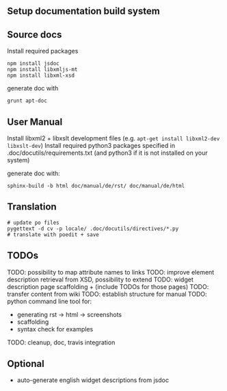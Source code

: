 Setup documentation build system
--------------------------------

Source docs
-----------
Install required packages
```
npm install jsdoc
npm install libxmljs-mt
npm install libxml-xsd
```

generate doc with
```
grunt apt-doc
```

User Manual
-----------
Install libxml2 + libxslt development files (e.g. `apt-get install libxml2-dev libxslt-dev`)
Install required python3 packages specified in .doc/docutils/requirements.txt
(and python3 if it is not installed on your system)
 
generate doc with: 
```
sphinx-build -b html doc/manual/de/rst/ doc/manual/de/html
```

Translation
-----------
```
# update po files
pygettext -d cv -p locale/ .doc/docutils/directives/*.py
# translate with poedit + save
```

TODOs
-----

TODO: possibility to map attribute names to links
TODO: improve element description retrieval from XSD, possibility to extend
TODO: widget description page scaffolding + (include TODOs for those pages)
TODO: transfer content from wiki
TODO: establish structure for manual
TODO: python command line tool for:

 * generating rst -> html -> screenshots
 * scaffolding
 * syntax check for examples

TODO: cleanup, doc, travis integration

Optional
--------

 * auto-generate english widget descriptions from jsdoc